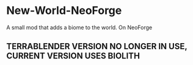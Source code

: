 # New-World-NeoForge
A small mod that adds a biome to the world. On NeoForge

## TERRABLENDER VERSION NO LONGER IN USE, CURRENT VERSION USES BIOLITH
